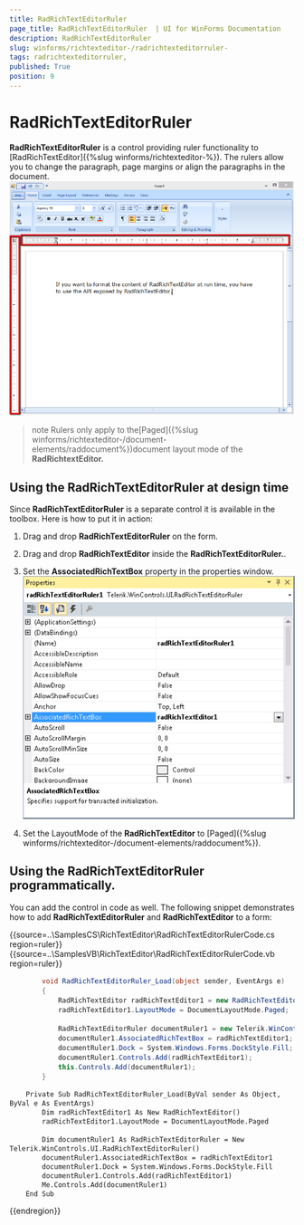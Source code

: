 ```yaml
---
title: RadRichTextEditorRuler 
page_title: RadRichTextEditorRuler  | UI for WinForms Documentation
description: RadRichTextEditorRuler 
slug: winforms/richtexteditor-/radrichtexteditorruler-
tags: radrichtexteditorruler,
published: True
position: 9
---
```


# RadRichTextEditorRuler 



__RadRichTextEditorRuler__ is a control providing ruler functionality to [RadRichTextEditor]({%slug winforms/richtexteditor-%}).   The rulers allow you to change the paragraph, page margins or align the paragraphs in the document.![richtexteditor-richtexteditorruler 001](images/richtexteditor-richtexteditorruler001.png)

>note Rulers only apply to the[Paged]({%slug winforms/richtexteditor-/document-elements/raddocument%})document layout mode of the __RadRichtextEditor.__ 
>


## Using the RadRichTextEditorRuler at design time

Since __RadRichTextEditorRuler__ is a separate control it is available in the toolbox. Here is how to put it in  action:

1. Drag and drop __RadRichTextEditorRuler__ on the form.

1. Drag and drop __RadRichTextEditor__ inside the __RadRichTextEditorRuler.__.

1. Set the __AssociatedRichTextBox__ property in the properties window.![richtexteditor-richtexteditorruler 002](images/richtexteditor-richtexteditorruler002.png)

1. Set the LayoutMode of the __RadRichTextEditor__ to [Paged]({%slug winforms/richtexteditor-/document-elements/raddocument%}).

## Using the RadRichTextEditorRuler programmatically.

You can add the control in code as well. The following snippet demonstrates how to add __RadRichTextEditorRuler__ and __RadRichTextEditor__ to a form:


{{source=..\SamplesCS\RichTextEditor\RadRichTextEditorRulerCode.cs region=ruler}} 
{{source=..\SamplesVB\RichTextEditor\RadRichTextEditorRulerCode.vb region=ruler}} 

````C#
        void RadRichTextEditorRuler_Load(object sender, EventArgs e)
        {
            RadRichTextEditor radRichTextEditor1 = new RadRichTextEditor();
            radRichTextEditor1.LayoutMode = DocumentLayoutMode.Paged;

            RadRichTextEditorRuler documentRuler1 = new Telerik.WinControls.UI.RadRichTextEditorRuler();
            documentRuler1.AssociatedRichTextBox = radRichTextEditor1;
            documentRuler1.Dock = System.Windows.Forms.DockStyle.Fill;
            documentRuler1.Controls.Add(radRichTextEditor1);
            this.Controls.Add(documentRuler1);
        }
````
````VB.NET
    Private Sub RadRichTextEditorRuler_Load(ByVal sender As Object, ByVal e As EventArgs)
        Dim radRichTextEditor1 As New RadRichTextEditor()
        radRichTextEditor1.LayoutMode = DocumentLayoutMode.Paged

        Dim documentRuler1 As RadRichTextEditorRuler = New Telerik.WinControls.UI.RadRichTextEditorRuler()
        documentRuler1.AssociatedRichTextBox = radRichTextEditor1
        documentRuler1.Dock = System.Windows.Forms.DockStyle.Fill
        documentRuler1.Controls.Add(radRichTextEditor1)
        Me.Controls.Add(documentRuler1)
    End Sub
````

{{endregion}} 



